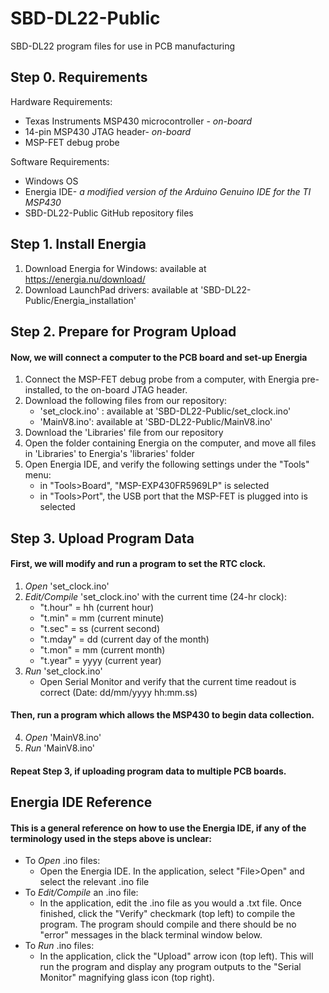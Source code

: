 # SBD-DL22-Public
SBD-DL22 program files for use in PCB manufacturing

## Step 0. Requirements
Hardware Requirements:
* Texas Instruments MSP430 microcontroller - *on-board*
* 14-pin MSP430 JTAG header- *on-board*
* MSP-FET debug probe

Software Requirements:
* Windows OS
* Energia IDE- *a modified version of the Arduino Genuino IDE for the TI MSP430*
* SBD-DL22-Public GitHub repository files

## Step 1. Install Energia
1. Download Energia for Windows: available at https://energia.nu/download/ 
2. Download LaunchPad drivers: available at 'SBD-DL22-Public/Energia_installation'

## Step 2. Prepare for Program Upload
#### Now, we will connect a computer to the PCB board and set-up Energia
1. Connect the MSP-FET debug probe from a computer, with Energia pre-installed, to the on-board JTAG header.
2. Download the following files from our repository:
	* 'set_clock.ino' : available at 'SBD-DL22-Public/set_clock.ino'
	* 'MainV8.ino': available at 'SBD-DL22-Public/MainV8.ino'
3. Download the 'Libraries' file from our repository
4. Open the folder containing Energia on the computer, and move all files in 'Libraries' to Energia's 'libraries' folder
5. Open Energia IDE, and verify the following settings under the "Tools" menu:
	* in "Tools>Board", "MSP-EXP430FR5969LP" is selected
	* in "Tools>Port", the USB port that the MSP-FET is plugged into is selected

## Step 3. Upload Program Data
#### First, we will modify and run a program to set the RTC clock. 
1. *Open* 'set_clock.ino'
2. *Edit/Compile* 'set_clock.ino' with the current time (24-hr clock):
	* "t.hour" = hh (current hour)
	* "t.min" = mm (current minute)
	* "t.sec" = ss (current second)
	* "t.mday" = dd (current day of the month)
	* "t.mon" = mm (current month)
	* "t.year" = yyyy (current year)
3. *Run* 'set_clock.ino'
	* Open Serial Monitor and verify that the current time readout is correct (Date: dd/mm/yyyy hh:mm.ss)

#### Then, run a program which allows the MSP430 to begin data collection.
4. *Open* 'MainV8.ino'
5. *Run* 'MainV8.ino'

#### Repeat Step 3, if uploading program data to multiple PCB boards.

## Energia IDE Reference
#### This is a general reference on how to use the Energia IDE, if any of the terminology used in the steps above is unclear:
* To *Open* .ino files: 
	* Open the Energia IDE. In the application, select "File>Open" and select the relevant .ino file
* To *Edit/Compile* an .ino file:
	* In the application, edit the .ino file as you would a .txt file. Once finished, click the "Verify" checkmark (top left) to compile the program. The program should compile and there should be no "error" messages in the black terminal window below.
* To *Run* .ino files:
	* In the application, click the "Upload" arrow icon (top left). This will run the program and display any program outputs to the "Serial Monitor"
magnifying glass icon (top right).

